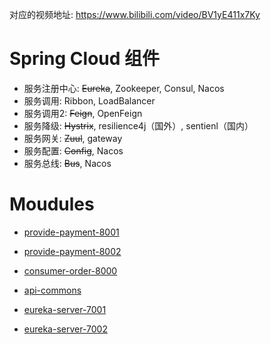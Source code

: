 对应的视频地址: https://www.bilibili.com/video/BV1yE411x7Ky

# Spring Cloud 组件

- 服务注册中心: ~~Eureka~~, Zookeeper, Consul, Nacos
- 服务调用: Ribbon, LoadBalancer
- 服务调用2: ~~Feign~~, OpenFeign
- 服务降级: ~~Hystrix~~, resilience4j（国外）, sentienl（国内）
- 服务网关: ~~Zuul~~, gateway
- 服务配置: ~~Config~~, Nacos
- 服务总线: ~~Bus~~, Nacos

# Moudules

- [provide-payment-8001](https://github.com/keer2345/spring-cloud-guigu/blob/main/provider-payment-8001)
- [provide-payment-8002](https://github.com/keer2345/spring-cloud-guigu/blob/main/provider-payment-8002)
- [consumer-order-8000](https://github.com/keer2345/spring-cloud-guigu/blob/main/consumer-order-80)
- [api-commons](https://github.com/keer2345/spring-cloud-guigu/blob/main/api-commons)


- [eureka-server-7001](https://github.com/keer2345/spring-cloud-guigu/blob/main/eureka-server-7001)
- [eureka-server-7002](https://github.com/keer2345/spring-cloud-guigu/blob/main/eureka-server-7002)
